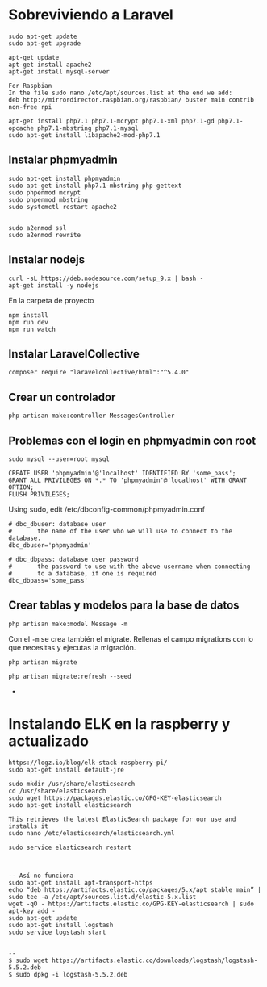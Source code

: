 # Sobreviviendo a Laravel

```
sudo apt-get update
sudo apt-get upgrade

apt-get update
apt-get install apache2
apt-get install mysql-server

For Raspbian
In the file sudo nano /etc/apt/sources.list at the end we add:
deb http://mirrordirector.raspbian.org/raspbian/ buster main contrib non-free rpi

apt-get install php7.1 php7.1-mcrypt php7.1-xml php7.1-gd php7.1-opcache php7.1-mbstring php7.1-mysql
sudo apt-get install libapache2-mod-php7.1
```

## Instalar phpmyadmin

```
sudo apt-get install phpmyadmin
sudo apt-get install php7.1-mbstring php-gettext
sudo phpenmod mcrypt
sudo phpenmod mbstring
sudo systemctl restart apache2


sudo a2enmod ssl
sudo a2enmod rewrite

```

## Instalar nodejs

````
curl -sL https://deb.nodesource.com/setup_9.x | bash -
apt-get install -y nodejs
````

En la carpeta de proyecto

````
npm install
npm run dev
npm run watch
````

## Instalar LaravelCollective

```
composer require "laravelcollective/html":"^5.4.0"
```

## Crear un controlador

```
php artisan make:controller MessagesController
```



## Problemas con el login en phpmyadmin con root

```
sudo mysql --user=root mysql

CREATE USER 'phpmyadmin'@'localhost' IDENTIFIED BY 'some_pass';
GRANT ALL PRIVILEGES ON *.* TO 'phpmyadmin'@'localhost' WITH GRANT OPTION;
FLUSH PRIVILEGES;
```

Using sudo, edit /etc/dbconfig-common/phpmyadmin.conf

```
# dbc_dbuser: database user
#       the name of the user who we will use to connect to the database.
dbc_dbuser='phpmyadmin'

# dbc_dbpass: database user password
#       the password to use with the above username when connecting
#       to a database, if one is required
dbc_dbpass='some_pass'
```

## Crear tablas y modelos para la base de datos

```
php artisan make:model Message -m
```

Con el `-m` se crea también el migrate. Rellenas el campo migrations con lo que necesitas y ejecutas la migración.

```
php artisan migrate
```

```
php artisan migrate:refresh --seed
```

-

# Instalando ELK en la raspberry y actualizado

```
https://logz.io/blog/elk-stack-raspberry-pi/
sudo apt-get install default-jre

sudo mkdir /usr/share/elasticsearch
cd /usr/share/elasticsearch
sudo wget https://packages.elastic.co/GPG-KEY-elasticsearch
sudo apt-get install elasticsearch

This retrieves the latest ElasticSearch package for our use and installs it
sudo nano /etc/elasticsearch/elasticsearch.yml

sudo service elasticsearch restart



-- Así no funciona
sudo apt-get install apt-transport-https
echo “deb https://artifacts.elastic.co/packages/5.x/apt stable main” | sudo tee -a /etc/apt/sources.list.d/elastic-5.x.list
wget -qO - https://artifacts.elastic.co/GPG-KEY-elasticsearch | sudo apt-key add -
sudo apt-get update
sudo apt-get install logstash
sudo service logstash start


--
$ sudo wget https://artifacts.elastic.co/downloads/logstash/logstash-5.5.2.deb
$ sudo dpkg -i logstash-5.5.2.deb



```

